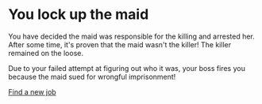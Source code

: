 # You lock up the maid

You have decided the maid was responsible for the killing and arrested her. After some time, it's proven that the maid wasn't the killer! The killer remained on the loose.

Due to your failed attempt at figuring out who it was, your boss fires you because the maid sued for wrongful imprisonment!

[Find a new job](new-case.md)
